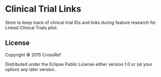 # Clinical Trial Links

Store to keep track of clinical trial IDs and links during feature research for Linked Clinical Trials pilot.

## License

Copyright © 2015 CrossRef

Distributed under the Eclipse Public License either version 1.0 or (at
your option) any later version.
